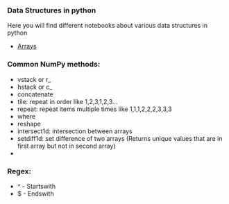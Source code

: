### Data Structures in python

Here you will find different notebooks about various data structures in python

- [Arrays](https://github.com/rishi-wqd190004/t81_588_course/blob/main/python_learning_revision/arrays.ipynb)

### Common NumPy methods:
- vstack or r_
- hstack or c_
- concatenate
- tile: repeat in order like 1,2,3,1,2,3...
- repeat: repeat items multiple times like 1,1,1,2,2,2,3,3,3
- where
- reshape
- intersect1d: intersection between arrays
- setdiff1d: set difference of two arrays (Returns unique values that are in first array but not in second array)
- 

### Regex:
- ^ - Startswith
- $ - Endswith